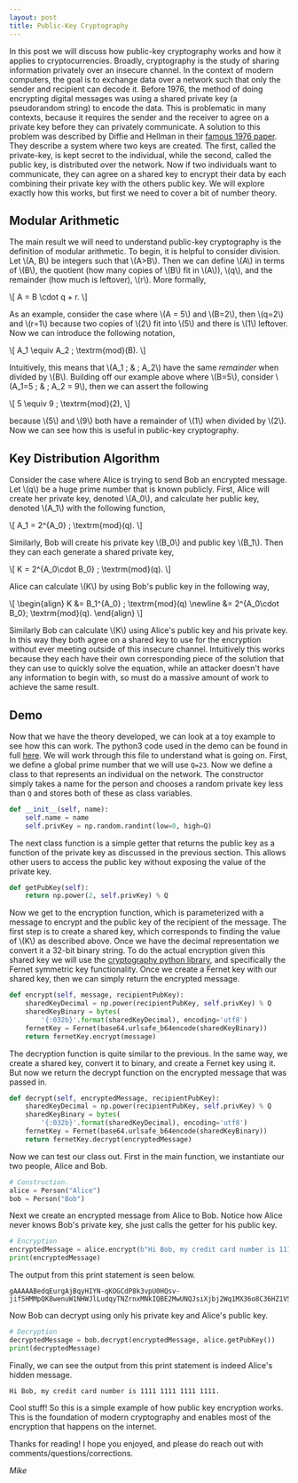 ```yaml
---
layout: post
title: Public-Key Cryptography
---
```


In this post we will discuss how public-key cryptography works and how it applies to cryptocurrencies. Broadly, cryptography is the study of sharing information privately over an insecure channel. In the context of modern computers, the goal is to exchange data over a network such that only the sender and recipient can decode it. Before 1976, the method of doing encrypting digital messages was using a shared private key (a pseudorandom string) to encode the data. This is problematic in many contexts, because it requires the sender and the receiver to agree on a private key before they can privately communicate. A solution to this problem was described by Diffie and Hellman in their [famous 1976 paper](https://ee.stanford.edu/~hellman/publications/24.pdf). They describe a system where two keys are created. The first, called the private-key, is kept secret to the individual, while the second, called the public key, is distributed over the network. Now if two individuals want to communicate, they can agree on a shared key to encrypt their data by each combining their private key with the others public key. We will explore exactly how this works, but first we need to cover a bit of number theory.

## Modular Arithmetic
The main result we will need to understand public-key cryptography is the definition of modular arithmetic. To begin, it is helpful to consider division. Let \\(A, B\\) be integers such that \\(A>B\\). Then we can define \\(A\\) in terms of \\(B\\), the quotient (how many copies of \\(B\\) fit in \\(A\\)), \\(q\\), and the remainder (how much is leftover), \\(r\\). More formally,


\\[
    A = B \cdot q + r.
\\]

As an example, consider the case where \\(A = 5\\) and \\(B=2\\), then \\(q=2\\) and \\(r=1\\) because two copies of \\(2\\) fit into \\(5\\) and there is \\(1\\) leftover. Now we can introduce the following notation,

\\[
    A_1 \equiv A_2 \; \textrm{mod}(B).
\\]

Intuitively, this means that \\(A_1 \; \& \; A_2\\) have the same *remainder* when divided by \\(B\\). Building off our example above where \\(B=5\\), consider \\(A_1=5 \; \& \; A_2 = 9\\), then we can assert the following

\\[
    5 \equiv 9 \; \textrm{mod}(2),
\\]

because \\(5\\) and \\(9\\) both have a remainder of \\(1\\) when divided by \\(2\\). Now we can see how this is useful in public-key cryptography.

## Key Distribution Algorithm 
Consider the case where Alice is trying to send Bob an encrypted message. Let \\(q\\) be a huge prime number that is known publicly. First, Alice will create her private key, denoted \\(A_0\\), and calculate her public key, denoted \\(A_1\\) with the following function,

\\[
    A_1 = 2^{A_0} \; \textrm{mod}(q).
\\]

Similarly, Bob will create his private key \\(B_0\\) and public key \\(B_1\\). Then they can each generate a shared private key,

\\[
    K = 2^{A_0\cdot B_0} \; \textrm{mod}(q).
\\]

Alice can calculate \\(K\\) by using Bob's public key in the following way,

\\[
    \begin{align}
        K &= B_1^{A_0} \; \textrm{mod}(q) \newline
        &= 2^{A_0\cdot B_0}\; \textrm{mod}(q).
    \end{align}
\\]

Similarly Bob can calculate \\(K\\) using Alice's public key and his private key. In this way they both agree on a shared key to use for the encryption without ever meeting outside of this insecure channel. Intuitively this works because they each have their own corresponding piece of the solution that they can use to quickly solve the equation, while an attacker doesn't have any information to begin with, so must do a massive amount of work to achieve the same result.

## Demo
Now that we have the theory developed, we can look at a toy example to see how this can work. The python3 code used in the demo can be found in full [here](https://github.com/michaelneuder/michaelneuder.github.io/blob/master/assets/code/publicKey.py). We will work through this file to understand what is going on. First, we define a global prime number that we will use `Q=23`. Now we define a class to that represents an individual on the network. The constructor simply takes a name for the person and chooses a random private key less than `Q` and stores both of these as class variables.

```python
def __init__(self, name):
    self.name = name
    self.privKey = np.random.randint(low=0, high=Q)
```

The next class function is a simple getter that returns the public key as a function of the private key as discussed in the previous section. This allows other users to access the public key without exposing the value of the private key.

```python
def getPubKey(self):
    return np.power(2, self.privKey) % Q
```

Now we get to the encryption function, which is parameterized with a message to encrypt and the public key of the recipient of the message. The first step is to create a shared key, which corresponds to finding the value of \\(K\\) as described above. Once we have the decimal representation we convert it a 32-bit binary string. To do the actual encryption given this shared key we will use the [cryptography python library](https://cryptography.io/en/latest/), and specifically the Fernet symmetric key functionality. Once we create a Fernet key with our shared key, then we can simply return the encrypted message. 

```python
def encrypt(self, message, recipientPubKey):
    sharedKeyDecimal = np.power(recipientPubKey, self.privKey) % Q
    sharedKeyBinary = bytes(
        '{:032b}'.format(sharedKeyDecimal), encoding='utf8')
    fernetKey = Fernet(base64.urlsafe_b64encode(sharedKeyBinary))
    return fernetKey.encrypt(message)
```

The decryption function is quite similar to the previous. In the same way, we create a shared key, convert it to binary, and create a Fernet key using it. But now we return the decrypt function on the encrypted message that was passed in.
```python
def decrypt(self, encryptedMessage, recipientPubKey):
    sharedKeyDecimal = np.power(recipientPubKey, self.privKey) % Q
    sharedKeyBinary = bytes(
        '{:032b}'.format(sharedKeyDecimal), encoding='utf8')
    fernetKey = Fernet(base64.urlsafe_b64encode(sharedKeyBinary))
    return fernetKey.decrypt(encryptedMessage)
```

Now we can test our class out. First in the main function, we instantiate our two people, Alice and Bob.
```python
# Construction.
alice = Person("Alice")
bob = Person("Bob")
```

Next we create an encrypted message from Alice to Bob. Notice how Alice never knows Bob's private key, she just calls the getter for his public key.
```python
# Encryption
encryptedMessage = alice.encrypt(b"Hi Bob, my credit card number is 1111 1111 1111 1111.", bob.getPubKey())
print(encryptedMessage)
```

The output from this print statement is seen below.
```
gAAAAABedqEurgAjBqyHIYN-qKOGCdP8k3vpU0HQsv-jifSHMMpQK8wenuW1NHWJlLudqyTNZrnxMNkIQBE2MwUNQJsiXjbj2Wq1MX36o8C36HZ1VSsAYuYKLE4w5AA8Raa8nuKT1b1Vyyk3Xd74PlbuNXApKL3Pag==
```

Now Bob can decrypt using only his private key and Alice's public key.
```python
# Decryption
decryptedMessage = bob.decrypt(encryptedMessage, alice.getPubKey())
print(decryptedMessage)
```
Finally, we can see the output from this print statement is indeed Alice's hidden message.
```
Hi Bob, my credit card number is 1111 1111 1111 1111.
```

Cool stuff! So this is a simple example of how public key encryption works. This is the foundation of modern cryptography and enables most of the encryption that happens on the internet. 

Thanks for reading! I hope you enjoyed, and please do reach out with comments/questions/corrections.

*Mike*